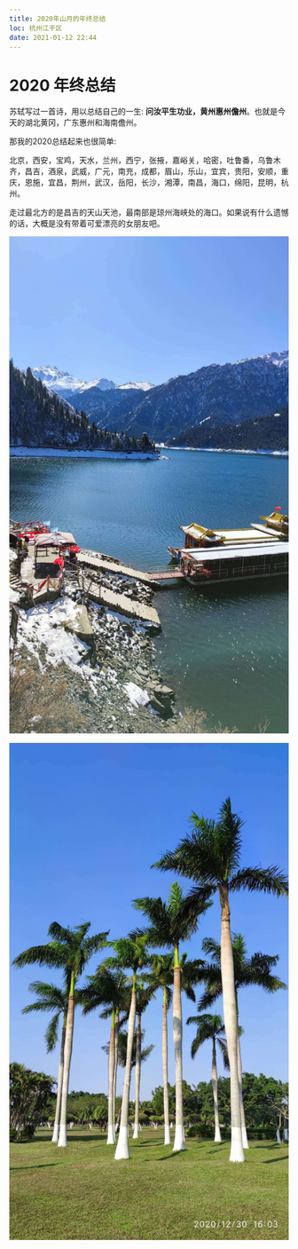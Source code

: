 ```yaml
---
title: 2020年山月的年终总结
loc: 杭州江干区
date: 2021-01-12 22:44
---
```

# 2020 年终总结

苏轼写过一首诗，用以总结自己的一生: **问汝平生功业，黄州惠州儋州**。也就是今天的湖北黄冈，广东惠州和海南儋州。

那我的2020总结起来也很简单:

北京，西安，宝鸡，天水，兰州，西宁，张掖，嘉峪关，哈密，吐鲁番，乌鲁木齐，昌吉，酒泉，武威，广元，南充，成都，眉山，乐山，宜宾，贵阳，安顺，重庆，恩施，宜昌，荆州，武汉，岳阳，长沙，湘潭，南昌，海口，绵阳，昆明，杭州。

走过最北方的是昌吉的天山天池，最南部是琼州海峡处的海口。如果说有什么遗憾的话，大概是没有带着可爱漂亮的女朋友吧。

![最北部天山天池中的小船](./assets/chang-tianchi.jpg)

![最南部琼州海峡旁的椰子树](./assets/qiong-yezi.jpg)